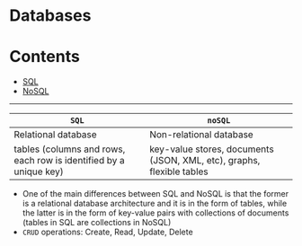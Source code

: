 # Databases

Contents
=======================
* [SQL](https://github.com/dimi-fn/Various-Data-Science-Scripts/tree/main/Databases/SQL)
* [NoSQL](https://github.com/dimi-fn/Various-Data-Science-Scripts/tree/main/Databases/NoSQL)

------


| `SQL`| `noSQL`|
|------------------------|---------------------------------|
| Relational database |  Non-relational database|
| tables (columns and rows, each row is identified by a unique key)| key-value stores, documents (JSON, XML, etc), graphs, flexible tables|


* One of the main differences between SQL and NoSQL is that the former is a relational database architecture and it is in the form of tables, while the latter is in the form of key-value pairs with collections of documents (tables in SQL are collections in NoSQL)
* `CRUD` operations: Create, Read, Update, Delete

